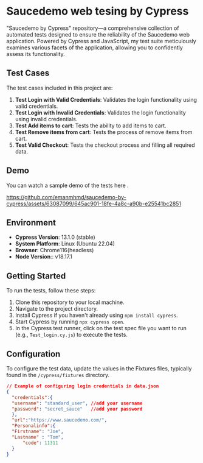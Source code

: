 # Saucedemo web tesing by Cypress

"Saucedemo by Cypress" repository—a comprehensive collection of automated tests designed to ensure the reliability of the Saucedemo web application. Powered by Cypress and JavaScript, my test suite meticulously examines various facets of the application, allowing you to confidently assess its functionality.  
  

## Test Cases  

The test cases included in this project are:  

1. **Test Login with Valid Credentials**: Validates the login functionality using valid credentials.  
2. **Test Login with Invalid Credentials**: Validates the login functionality using invalid credentials.  
3. **Test Add items to cart**: Tests the ability to add items to cart.  
4. **Test Remove items from cart**: Tests the process of remove items from cart.  
5. **Test Valid Checkout**: Tests the checkout process and filling all required data.  

   
## Demo  
  
You can watch a sample demo of the tests here .  

https://github.com/emanmhmd/saucedemo-by-cypress/assets/63087099/645ac901-18fe-4a8c-a90b-e25541bc2851


## Environment  

- **Cypress Version**: 13.1.0 (stable)  
- **System Platform**: Linux (Ubuntu 22.04)
- **Browser**: Chrome116(headless)    
- **Node Version**::   v18.17.1  

## Getting Started  

To run the tests, follow these steps:  

1. Clone this repository to your local machine.  
2. Navigate to the project directory.  
3. Install Cypress if you haven't already using `npm install cypress`.  
4. Start Cypress by running `npx cypress open`.  
5. In the Cypress test runner, click on the test spec file you want to run (e.g., `Test_login.cy.js`) to execute the tests.  

## Configuration  

To configure the test data, update the values in the Fixtures files, typically found in the `/cypress/fixtures` directory.  

```JSON
// Example of configuring login credentials in data.json
{
  "credentials":{
  "username": "standard_user", //add your username
  "password": "secret_sauce"   //add your password
  },
  "url":"https://www.saucedemo.com/",
  "Personalinfo":{
  "Firstname": "Joe",
  "Lastname" : "Tom",
      "code": 11311
  }
}

